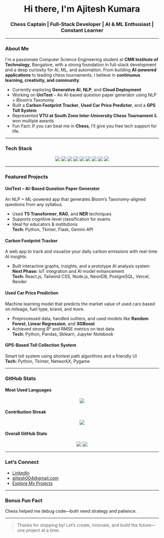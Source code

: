 <h1 align="center">Hi there, I'm Ajitesh Kumara </h1>
<h3 align="center">Chess Captain  | Full-Stack Developer  | AI & ML Enthusiast  | Constant Learner </h3>

---

### About Me
I'm a passionate Computer Science Engineering student at **CMR Institute of Technology**, Bangalore, with a strong foundation in full-stack development and a deep curiosity for AI, ML, and automation. From building **AI-powered applications** to leading chess tournaments, I believe in **continuous learning, creativity, and community**.

-  Currently exploring **Generative AI**, **NLP**, and **Cloud Deployment**
-  Working on **UniTest** – An AI-based question paper generator using NLP + Bloom’s Taxonomy
-  Built a **Carbon Footprint Tracker**, **Used Car Price Predictor**, and a **GPS Toll System**
-  Represented **VTU at South Zone Inter-University Chess Tournament** & won multiple awards
-  Fun Fact: If you can beat me in **Chess**, I’ll give you free tech support for life.
---

### Tech Stack 
<p align="center">
  <img src="https://img.shields.io/badge/Python-3670A0?style=for-the-badge&logo=python&logoColor=white" />
  <img src="https://img.shields.io/badge/Java-ED8B00?style=for-the-badge&logo=java&logoColor=white" />
  <img src="https://img.shields.io/badge/HTML5-E34F26?style=for-the-badge&logo=html5&logoColor=white" />
  <img src="https://img.shields.io/badge/CSS3-1572B6?style=for-the-badge&logo=css3&logoColor=white" />
  <img src="https://img.shields.io/badge/JavaScript-F7DF1E?style=for-the-badge&logo=javascript&logoColor=black" />
  <img src="https://img.shields.io/badge/Flutter-02569B?style=for-the-badge&logo=flutter&logoColor=white" />
  <img src="https://img.shields.io/badge/Firebase-FFCA28?style=for-the-badge&logo=firebase&logoColor=black" />
  <img src="https://img.shields.io/badge/MySQL-00758F?style=for-the-badge&logo=mysql&logoColor=white" />
  <img src="https://img.shields.io/badge/Ubuntu-E95420?style=for-the-badge&logo=ubuntu&logoColor=white" />
</p>

---

### Featured Projects 

####  UniTest – AI-Based Question Paper Generator  
An NLP + ML-powered app that generates Bloom’s Taxonomy-aligned questions from any syllabus.  
- Used **T5 Transformer**, **RAG**, and **NER** techniques  
- Supports cognitive-level classification for exams  
- Ideal for educators & institutions  
**Tech:** Python, Tkinter, Flask, Gemini API

####  Carbon Footprint Tracker  
A web app to track and visualize your daily carbon emissions with real-time AI insights.  
- Built interactive graphs, insights, and a prototype AI analysis system  
**Next Phase:** IoT integration and AI model enhancement  
**Tech:** React.js, Tailwind CSS, Node.js, NeonDB, PostgreSQL, Vercel, Render

####  Used Car Price Prediction  
Machine learning model that predicts the market value of used cars based on mileage, fuel type, brand, and more.  
- Preprocessed data, handled outliers, and used models like **Random Forest**, **Linear Regression**, and **XGBoost**  
- Achieved strong R² and RMSE metrics on test data  
**Tech:** Python, Pandas, Sklearn, Jupyter Notebook

####  GPS-Based Toll Collection System  
Smart toll system using shortest path algorithms and a friendly UI  
**Tech:** Python, Tkinter, NetworkX, Pygame

---

### GitHub Stats 

####  Most Used Languages
<p align="center">
  <img src="https://github-readme-stats.vercel.app/api/top-langs/?username=Ajitesh-004&layout=compact&theme=tokyonight" />
</p>

####  Contribution Streak
<p align="center">
  <img src="https://streak-stats.demolab.com/?user=Ajitesh-004&theme=tokyonight&hide_border=true" />
</p>

####  Overall GitHub Stats
<p align="center">
  <img src="https://github-readme-stats.vercel.app/api?username=Ajitesh-004&show_icons=true&theme=tokyonight" />
  <img src="https://github-profile-summary-cards.vercel.app/api/cards/profile-details?username=Ajitesh-004&theme=tokyonight" />
</p>

---

### Let’s Connect  
-  [LinkedIn](https://www.linkedin.com/in/ajitesh-kumara/)  
-  [ajitesh004@gmail.com](mailto:ajitesh004@gmail.com)  
-  [Explore My Projects](https://github.com/Ajitesh-004)

---

### Bonus Fun Fact 
Chess helped me debug code—both need strategy and patience. 

---

> Thanks for stopping by! Let’s create, innovate, and build the future—one project at a time. 
